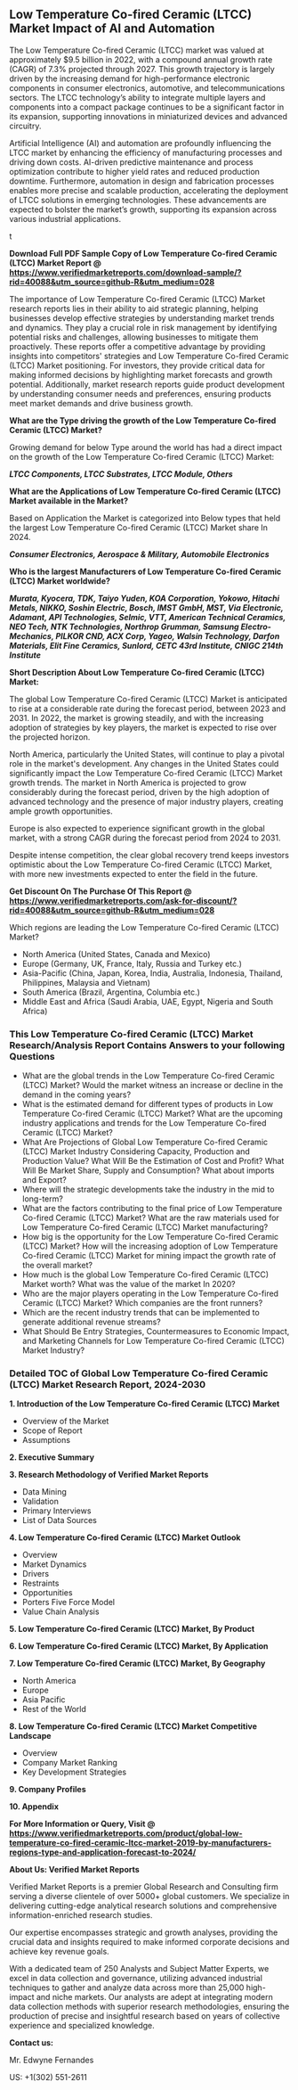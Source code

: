 <h2>Low Temperature Co-fired Ceramic (LTCC) Market Impact of AI and Automation</h2><p>The Low Temperature Co-fired Ceramic (LTCC) market was valued at approximately $9.5 billion in 2022, with a compound annual growth rate (CAGR) of 7.3% projected through 2027. This growth trajectory is largely driven by the increasing demand for high-performance electronic components in consumer electronics, automotive, and telecommunications sectors. The LTCC technology’s ability to integrate multiple layers and components into a compact package continues to be a significant factor in its expansion, supporting innovations in miniaturized devices and advanced circuitry.</p><p>Artificial Intelligence (AI) and automation are profoundly influencing the LTCC market by enhancing the efficiency of manufacturing processes and driving down costs. AI-driven predictive maintenance and process optimization contribute to higher yield rates and reduced production downtime. Furthermore, automation in design and fabrication processes enables more precise and scalable production, accelerating the deployment of LTCC solutions in emerging technologies. These advancements are expected to bolster the market’s growth, supporting its expansion across various industrial applications.</p>t</p><p id="" class=""><strong>Download Full PDF Sample Copy of Low Temperature Co-fired Ceramic (LTCC) Market Report @ <a href="https://www.verifiedmarketreports.com/download-sample/?rid=40088&utm_source=github-R&utm_medium=028" target="_blank">https://www.verifiedmarketreports.com/download-sample/?rid=40088&utm_source=github-R&utm_medium=028</a></strong></p><p>The importance of&nbsp;Low Temperature Co-fired Ceramic (LTCC) Market research reports lies in their ability to aid strategic planning, helping businesses develop effective strategies by understanding market trends and dynamics. They play a crucial role in risk management by identifying potential risks and challenges, allowing businesses to mitigate them proactively. These reports offer a competitive advantage by providing insights into competitors' strategies and Low Temperature Co-fired Ceramic (LTCC) Market positioning. For investors, they provide critical data for making informed decisions by highlighting market forecasts and growth potential. Additionally, market research reports guide product development by understanding consumer needs and preferences, ensuring products meet market demands and drive business growth.</p><p><strong>What are the&nbsp;Type driving the growth of the Low Temperature Co-fired Ceramic (LTCC) Market?</strong></p><p id="" class="">Growing demand for below Type around the world has had a direct impact on the growth of the Low Temperature Co-fired Ceramic (LTCC) Market:</p><em><strong>LTCC Components, LTCC Substrates, LTCC Module, Others</strong></em></p><strong>What are the&nbsp;Applications&nbsp;of Low Temperature Co-fired Ceramic (LTCC) Market available in the Market?</strong></p><p id="" class="">Based on Application the Market is categorized into Below types that held the largest Low Temperature Co-fired Ceramic (LTCC) Market share In 2024.</p><em><strong>Consumer Electronics, Aerospace & Military, Automobile Electronics</strong></em></p><strong>Who is the largest Manufacturers of Low Temperature Co-fired Ceramic (LTCC) Market worldwide?</strong></p><p><em><strong>Murata, Kyocera, TDK, Taiyo Yuden, KOA Corporation, Yokowo, Hitachi Metals, NIKKO, Soshin Electric, Bosch, IMST GmbH, MST, Via Electronic, Adamant, API Technologies, Selmic, VTT, American Technical Ceramics, NEO Tech, NTK Technologies, Northrop Grumman, Samsung Electro-Mechanics, PILKOR CND, ACX Corp, Yageo, Walsin Technology, Darfon Materials, Elit Fine Ceramics, Sunlord, CETC 43rd Institute, CNIGC 214th Institute</strong></em></p><p id="" class=""><strong>Short Description About Low Temperature Co-fired Ceramic (LTCC) Market:</strong></p><p>The global Low Temperature Co-fired Ceramic (LTCC) Market is anticipated to rise at a considerable rate during the forecast period, between 2023 and 2031. In 2022, the market is growing steadily, and with the increasing adoption of strategies by key players, the market is expected to rise over the projected horizon.</p><p>North America, particularly the United States, will continue to play a pivotal role in the market's development. Any changes in the United States could significantly impact the Low Temperature Co-fired Ceramic (LTCC) Market growth trends. The market in North America is projected to grow considerably during the forecast period, driven by the high adoption of advanced technology and the presence of major industry players, creating ample growth opportunities.</p><p>Europe is also expected to experience significant growth in the global market, with a strong CAGR during the forecast period from 2024 to 2031.</p><p>Despite intense competition, the clear global recovery trend keeps investors optimistic about the Low Temperature Co-fired Ceramic (LTCC) Market, with more new investments expected to enter the field in the future.</p><p id="" class=""><strong>Get Discount On The Purchase Of This Report @ <a href="https://www.verifiedmarketreports.com/ask-for-discount/?rid=40088&utm_source=github-R&utm_medium=028" target="_blank">https://www.verifiedmarketreports.com/ask-for-discount/?rid=40088&utm_source=github-R&utm_medium=028</a></strong></p>Which regions are leading the Low Temperature Co-fired Ceramic (LTCC) Market?</p><ul><li>North America (United States, Canada and Mexico)</li><li>Europe (Germany, UK, France, Italy, Russia and Turkey etc.)</li><li>Asia-Pacific (China, Japan, Korea, India, Australia, Indonesia, Thailand, Philippines, Malaysia and Vietnam)</li><li>South America (Brazil, Argentina, Columbia etc.)</li><li>Middle East and Africa (Saudi Arabia, UAE, Egypt, Nigeria and South Africa)</li></ul><h3 id="" class="">This Low Temperature Co-fired Ceramic (LTCC) Market Research/Analysis Report Contains Answers to your following Questions</h3><ul><li>What are the global trends in the Low Temperature Co-fired Ceramic (LTCC) Market? Would the market witness an increase or decline in the demand in the coming years?</li><li>What is the estimated demand for different types of products in Low Temperature Co-fired Ceramic (LTCC) Market? What are the upcoming industry applications and trends for the Low Temperature Co-fired Ceramic (LTCC) Market?</li><li>What Are Projections of Global Low Temperature Co-fired Ceramic (LTCC) Market Industry Considering Capacity, Production and Production Value? What Will Be the Estimation of Cost and Profit? What Will Be Market Share, Supply and Consumption? What about imports and Export?</li><li>Where will the strategic developments take the industry in the mid to long-term?</li><li>What are the factors contributing to the final price of Low Temperature Co-fired Ceramic (LTCC) Market? What are the raw materials used for Low Temperature Co-fired Ceramic (LTCC) Market manufacturing?</li><li>How big is the opportunity for the Low Temperature Co-fired Ceramic (LTCC) Market? How will the increasing adoption of Low Temperature Co-fired Ceramic (LTCC) Market for mining impact the growth rate of the overall market?</li><li>How much is the global Low Temperature Co-fired Ceramic (LTCC) Market worth? What was the value of the market In 2020?</li><li>Who are the major players operating in the Low Temperature Co-fired Ceramic (LTCC) Market? Which companies are the front runners?</li><li>Which are the recent industry trends that can be implemented to generate additional revenue streams?</li><li>What Should Be Entry Strategies, Countermeasures to Economic Impact, and Marketing Channels for Low Temperature Co-fired Ceramic (LTCC) Market Industry?</li></ul><h3 id="" class="">Detailed TOC of Global Low Temperature Co-fired Ceramic (LTCC) Market Research Report, 2024-2030</h3><p id="" class=""><strong>1. Introduction of the Low Temperature Co-fired Ceramic (LTCC) Market</strong></p><ul><li>Overview of the Market</li><li>Scope of Report</li><li>Assumptions</li></ul><p id="" class=""><strong>2. Executive Summary</strong></p><p id="" class=""><strong>3. Research Methodology of Verified Market Reports</strong></p><ul><li>Data Mining</li><li>Validation</li><li>Primary Interviews</li><li>List of Data Sources</li></ul><p id="" class=""><strong>4. Low Temperature Co-fired Ceramic (LTCC) Market Outlook</strong></p><ul><li>Overview</li><li>Market Dynamics</li><li>Drivers</li><li>Restraints</li><li>Opportunities</li><li>Porters Five Force Model</li><li>Value Chain Analysis</li></ul><p id="" class=""><strong>5. Low Temperature Co-fired Ceramic (LTCC) Market, By Product</strong></p><p id="" class=""><strong>6. Low Temperature Co-fired Ceramic (LTCC) Market, By Application</strong></p><p id="" class=""><strong>7. Low Temperature Co-fired Ceramic (LTCC) Market, By Geography</strong></p><ul><li>North America</li><li>Europe</li><li>Asia Pacific</li><li>Rest of the World</li></ul><p id="" class=""><strong>8. Low Temperature Co-fired Ceramic (LTCC) Market Competitive Landscape</strong></p><ul><li>Overview</li><li>Company Market Ranking</li><li>Key Development Strategies</li></ul><p id="" class=""><strong>9. Company Profiles</strong></p><p id="" class=""><strong>10. Appendix</strong></p><p id="" class=""><strong>For More Information or Query, Visit @ <a href="https://www.verifiedmarketreports.com/product/global-low-temperature-co-fired-ceramic-ltcc-market-2019-by-manufacturers-regions-type-and-application-forecast-to-2024/" target="_blank">https://www.verifiedmarketreports.com/product/global-low-temperature-co-fired-ceramic-ltcc-market-2019-by-manufacturers-regions-type-and-application-forecast-to-2024/</a></strong></p><p id="" class=""><strong>About Us: Verified Market Reports</strong></p><p id="" class="">Verified Market Reports is a premier Global Research and Consulting firm serving a diverse clientele of over 5000+ global customers. We specialize in delivering cutting-edge analytical research solutions and comprehensive information-enriched research studies.</p><p id="" class="">Our expertise encompasses strategic and growth analyses, providing the crucial data and insights required to make informed corporate decisions and achieve key revenue goals.</p><p id="" class="">With a dedicated team of 250 Analysts and Subject Matter Experts, we excel in data collection and governance, utilizing advanced industrial techniques to gather and analyze data across more than 25,000 high-impact and niche markets. Our analysts are adept at integrating modern data collection methods with superior research methodologies, ensuring the production of precise and insightful research based on years of collective experience and specialized knowledge.</p><p id="" class=""><strong>Contact us:</strong></p><p id="" class="">Mr. Edwyne Fernandes</p><p id="" class="">US: +1(302) 551-2611</p>